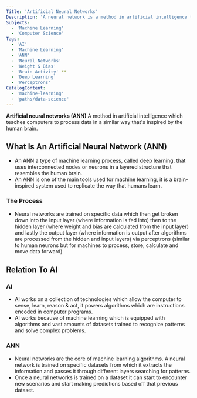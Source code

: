 ```yaml
---
Title: 'Artificial Neural Networks'
Description: 'A neural network is a method in artificial intelligence that teaches computers to process data in a way that is inspired by the human brain.'
Subjects:
  - 'Machine Learning'
  - 'Computer Science'
Tags:
  - 'AI'
  - 'Machine Learning'
  - 'ANN'
  - 'Neural Networks'
  - 'Weight & Bias'
  - 'Brain Activity' **
  - 'Deep Learning'
  - 'Perceptrons'
CatalogContent:
  - 'machine-learning'
  - 'paths/data-science'
---
```


**Artificial neural networks (ANN)** A method in artificial intelligence which teaches computers to process data in a similar way that's inspired by the human brain. 
## What Is An Artificial Neural Network (ANN)

- An ANN a type of machine learning process, called deep learning, that uses interconnected nodes or neurons in a layered structure that resembles the human brain.
- An ANN is one of the main tools used for machine learning, it is a brain-inspired system used to replicate the way that humans learn.

### The Process

- Neural networks are trained on specific data which then get broken down into the input layer (where information is fed into) then to the hidden layer (where weight and bias are calculated from the input layer) and lastly the output layer (where information is output after algorithms are processed from the hidden and input layers) via perceptrons (similar to human neurons but for machines to process, store, calculate and move data forward)

## Relation To AI

### AI

- AI works on a collection of technologies which allow the computer to sense, learn, reason & act, it powers algorithms which are instructions encoded in computer programs.
- AI works because of machine learning which is equipped with algorithms and vast amounts of datasets trained to recognize patterns and solve complex problems.

### ANN

- Neural networks are the core of machine learning algorithms. A neural network is trained on specific datasets from which it extracts the information and passes it through different layers searching for patterns.
- Once a neural networks is trained on a dataset it can start to encounter new scenarios and start making predictions based off that previous dataset. 